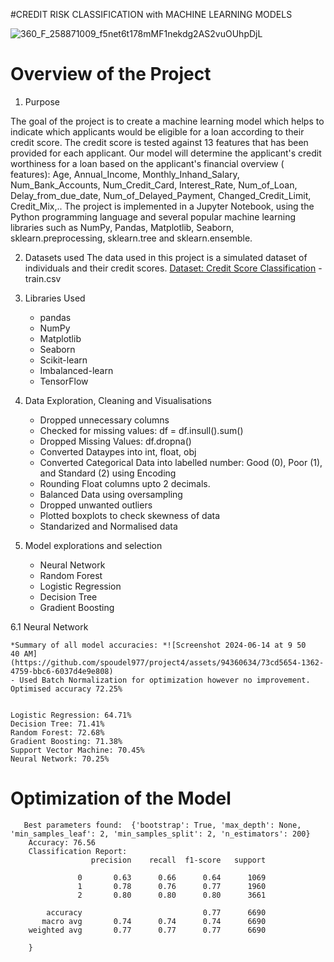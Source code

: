 #CREDIT RISK CLASSIFICATION with MACHINE LEARNING MODELS

![360_F_258871009_f5net6t178mMF1nekdg2AS2vuOUhpDjL](https://github.com/spoudel977/project4/assets/105176210/a2e7f5cc-ee19-417c-8d97-a09e9b321da0)

# Overview of the Project 
1. Purpose   

The goal of the project is to create a machine learning model which helps to indicate which applicants would be eligible for a loan according to their credit score. The credit score is tested against 13 features that has been provided for each applicant. Our model will determine the applicant's credit worthiness for a loan based on the applicant's financial overview ( features): Age, Annual_Income, Monthly_Inhand_Salary, Num_Bank_Accounts, Num_Credit_Card, Interest_Rate, Num_of_Loan, Delay_from_due_date, Num_of_Delayed_Payment, Changed_Credit_Limit, Credit_Mix,.. The project is implemented in a Jupyter Notebook, using the Python programming language and several popular machine learning libraries such as NumPy, Pandas, Matplotlib, Seaborn, sklearn.preprocessing, sklearn.tree and sklearn.ensemble. 

2. Datasets used
The data used in this project is a simulated dataset of individuals and their credit scores.
 [Dataset: Credit Score Classification](https://www.kaggle.com/datasets/parisrohan/credit-score-classificationD) - train.csv

      
3. Libraries Used 
      - pandas
      - NumPy
      - Matplotlib
      - Seaborn
      - Scikit-learn
      - Imbalanced-learn
      - TensorFlow

                     
4. Data Exploration, Cleaning and Visualisations
    - Dropped unnecessary columns
    - Checked for missing values: df = df.insull().sum()
    - Dropped Missing Values: df.dropna()
    - Converted Dataypes into int, float, obj
    - Converted Categorical Data into labelled number: Good (0), Poor (1), and Standard (2) using Encoding
    - Rounding Float columns upto 2 decimals.
    - Balanced Data using oversampling
    - Dropped unwanted outliers 
    - Plotted boxplots to check skewness of data
    - Standarized and Normalised data

6. Model explorations and selection
   - Neural Network
   - Random Forest
   - Logistic Regression
   - Decision Tree
   - Gradient Boosting
 
6.1 Neural Network

    *Summary of all model accuracies: *![Screenshot 2024-06-14 at 9 50 40 AM](https://github.com/spoudel977/project4/assets/94360634/73cd5654-1362-4759-bbc6-6037d4e9e808)
    - Used Batch Normalization for optimization however no improvement. Optimised accuracy 72.25%
         

    Logistic Regression: 64.71%
    Decision Tree: 71.41%
    Random Forest: 72.68%
    Gradient Boosting: 71.38%
    Support Vector Machine: 70.45%
    Neural Network: 70.25%
    
    
# Optimization of the Model 
       Best parameters found:  {'bootstrap': True, 'max_depth': None, 'min_samples_leaf': 2, 'min_samples_split': 2, 'n_estimators': 200}
        Accuracy: 76.56
        Classification Report:
                      precision    recall  f1-score   support

                   0       0.63      0.66      0.64      1069
                   1       0.78      0.76      0.77      1960
                   2       0.80      0.80      0.80      3661

            accuracy                           0.77      6690
           macro avg       0.74      0.74      0.74      6690
        weighted avg       0.77      0.77      0.77      6690

        }
        
